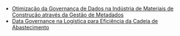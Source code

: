 - [Otimização da Governança de Dados na Indústria de Materiais de Construção através da Gestão de Metadados](https://github.com/guilhasn/GSD/blob/main/PGSD/Exemplos/Streamlining%20Data%20Governance%20in%20the%20Building%20Material%20Industry%20through%20Metadata%20Management.md)
- [Data Governance na Logística para Eficiência da Cadeia de Abastecimento](https://github.com/guilhasn/GSD/blob/7914f5a4fd760f29b37d457780f6720307d4b9c7/PGSD/Exemplos/DG%20%20na%20Log%C3%ADstica%20para%20Efici%C3%AAncia%20da%20Cadeia%20de%20Abastecimento.md)

